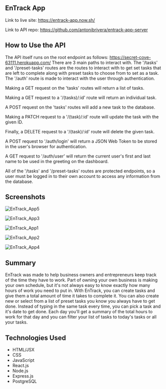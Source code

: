 ## EnTrack App

Link to live site: https://entrack-app.now.sh/

Link to API repo: https://github.com/antonibrivera/entrack-app-server

## How to Use the API

The API itself runs on the root endpoint as follows: https://secret-cove-63111.herokuapp.com/
There are 3 main paths to interact with. The '/tasks' and '/preset-tasks' routes are the routes to interact with to get set tasks that are left to complete along with preset tasks to choose from to set as a task. The '/auth' route is made to interact with the user through authentication.

Making a GET request on the 'tasks' routes will return a list of tasks.

Making a GET request to a '/(tasks)/:id' route will return an individual task.

A POST request on the 'tasks' routes will add a new task to the database.

Making a PATCH request to a '/(task)/:id' route will update the task with the given ID.

Finally, a DELETE request to a '/(task)/:id' route will delete the given task.


A POST request to '/auth/login' will return a JSON Web Token to be stored in the user's browser for authentication.

A GET request to '/auth/user' will return the current user's first and last name to be used in the greeting on the dashboard.

All of the '/tasks' and '/preset-tasks' routes are protected endpoints, so a user must be logged in to their own account to access any information from the database.

## Screenshots

![EnTrack_App5](https://user-images.githubusercontent.com/26678591/83586650-04b6a480-a51b-11ea-80fb-090167b4dc77.png)

![EnTrack_App3](https://user-images.githubusercontent.com/26678591/83586664-113afd00-a51b-11ea-9428-90a97d0f9056.png)

![EnTrack_App1](https://user-images.githubusercontent.com/26678591/83586568-d5079c80-a51a-11ea-8193-7051473b68da.png)

![EnTrack_App2](https://user-images.githubusercontent.com/26678591/83586589-e2bd2200-a51a-11ea-9edb-dbee3fa4380a.png)

![EnTrack_App4](https://user-images.githubusercontent.com/26678591/83586684-1f891900-a51b-11ea-963c-7efb91a037e6.png)


## Summary

EnTrack was made to help business owners and entrepreneurs keep track of the time they have to work. Part of owning your own business is making your own schedule, but it's not always easy to know exactly how many hours of work you need to put in. With EnTrack, you can create tasks and give them a total amount of time it takes to complete it. You can also create new or select from a list of preset tasks you know you always have to get done. Instead of typing in the same task every time, you can pick a task and it's date to get done. Each day you'll get a summary of the total hours to work for that day and you can filter your list of tasks to today's tasks or all your tasks.

## Technologies Used

- HTML/JSX
- CSS
- JavaScript
- React.js
- Node.js
- Express.js
- PostgreSQL
